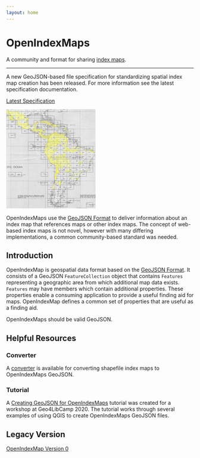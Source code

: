 ```yaml
---
layout: home
---
```


<div class="jumbotron">
  <h1 class="display-4">OpenIndexMaps</h1>
  <p class="lead">A community and format for sharing <a href="https://en.wikipedia.org/wiki/Index_map">index maps</a>.</p>
  <hr class="my-4">
  <p>A new GeoJSON-based file specification for standardizing spatial index map creation has been released. For more information see the latest specification documentation.</p>
  <p class="lead">
    <a class="btn btn-primary btn-lg" href="/specification/1.0.0" role="button">Latest Specification</a>
  </p>
</div>

<img src="index_map.jpg" width="240" class="rounded mx-auto d-block">

OpenIndexMaps use the [GeoJSON Format](https://tools.ietf.org/html/rfc7946) to deliver information about an index map that references maps or other index maps. The concept of web-based index maps is not novel, however with many differing implementations, a common community-based standard was needed.

## Introduction

OpenIndexMap is geospatial data format based on the [GeoJSON Format](https://tools.ietf.org/html/rfc7946). It consists of a GeoJSON `FeatureCollection` object that contains `Features` representing a geographic area from which additional map data exists. `Features` may have members which contain additional properties. These properties enable a consuming application to provide a useful finding aid for maps. OpenIndexMap defines a common set of properties that are useful as a finding aid.

OpenIndexMaps should be valid GeoJSON.

<!-- ## Example

```json
{
  "type": "FeatureCollection",
  "features": [
    {
      "type": "Feature",
      "id": "mb886mv5963",
      "geometry": {
        "type": "MultiPolygon",
        "coordinates": [
          [
            [
              [100.0001220703126, 20.00012207031252],
              [100.0001220703126, 22.50012207031252],
              [105.0001220703126, 22.50012207031252],
              [105.0001220703126, 20.00012207031252],
              [100.0001220703126, 20.00012207031252]
            ]
          ]
        ]
      },
      "geometry_name": "geom",
      "properties": {
        "label": "L-16",
        "recordIdentifier": "yr314gw9982",
        "websiteUrl": "http://purl.stanford.edu/yr314gw9982",
        "iiifUrl": "https://purl.stanford.edu/yr314gw9982/iiif/manifest",
        "thumbnailUrl": "https://stacks.stanford.edu/image/iiif/yr314gw9982%2Fyr314gw9982_00_0001/full/!400,400/0/default.jpg",
        "title": "Tōa yochizu -- 東亞輿地圖 -- L-16",
        "note": "This item is really interesting."
      }
    }
  ]
}
``` -->

## Helpful Resources

### Converter

A [converter](https://openindexmaps.org/converter) is available for converting shapefile index maps to OpenIndexMaps GeoJSON.

### Tutorial

A [Creating GeoJSON for OpenIndexMaps](https://kgjenkins.github.io/openindexmaps-workshop/) tutorial was created for a workshop at Geo4LibCamp 2020. The tutorial works through several examples of using QGIS to create OpenIndexMaps GeoJSON files.

## Legacy Version

[OpenIndexMap Version 0](/specification/0.0.0)
